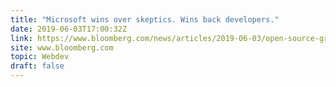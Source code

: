 ```yaml
---
title: "Microsoft wins over skeptics. Wins back developers."
date: 2019-06-03T17:00:32Z
link: https://www.bloomberg.com/news/articles/2019-06-03/open-source-great-satan-no-more-microsoft-wins-over-skeptics?utm_medium=RSS&utm_source=hune
site: www.bloomberg.com
topic: Webdev
draft: false
---
```

